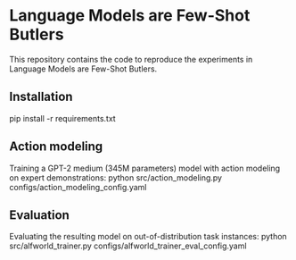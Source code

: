 # Language Models are Few-Shot Butlers

This repository contains the code to reproduce the experiments in Language Models are Few-Shot Butlers.

## Installation

pip install -r requirements.txt

## Action modeling

Training a GPT-2 medium (345M parameters) model with action modeling on expert demonstrations: python src/action_modeling.py configs/action_modeling_config.yaml

## Evaluation

Evaluating the resulting model on out-of-distribution task instances: python src/alfworld_trainer.py configs/alfworld_trainer_eval_config.yaml
